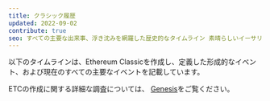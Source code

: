 ```yaml
---
title: クラシック履歴
updated: 2022-09-02
contribute: true
seo: すべての主要な出来事、浮き沈みを網羅した歴史的なタイムライン 素晴らしいイーサリアム・クラシックの世界における現状につながります
---
```


以下のタイムラインは、Ethereum Classicを作成し、定義した形成的なイベント、および現在のすべての主要なイベントを記載しています。

ETCの作成に関する詳細な調査については、 [Genesis](/why-classic/genesis)をご覧ください。
